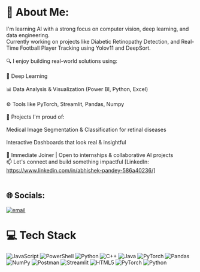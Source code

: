 # 💫 About Me:
I'm learning AI with a strong focus on computer vision, deep learning, and data engineering.<br>Currently working on projects like Diabetic Retinopathy Detection, and Real-Time Football Player Tracking using Yolov11 and DeepSort.<br><br>🔍 I enjoy building real-world solutions using:<br><br>🧠 Deep Learning <br><br>📊 Data Analysis & Visualization (Power BI, Python, Excel)<br><br>⚙️ Tools like PyTorch, Streamlit, Pandas, Numpy<br><br>🚀 Projects I'm proud of:<br><br>Medical Image Segmentation & Classification for retinal diseases<br><br>Interactive Dashboards that look real & insightful<br><br>📌 Immediate Joiner | Open to internships & collaborative AI projects<br>📫 Let's connect and build something impactful [LinkedIn: https://www.linkedin.com/in/abhishek-pandey-586a40236/]<br><br>


## 🌐 Socials:
[![email](https://img.shields.io/badge/Email-D14836?logo=gmail&logoColor=white)](mailto:abhimanu9616@gmail.com) 

# 💻 Tech Stack
![JavaScript](https://img.shields.io/badge/javascript-%23323330.svg?style=for-the-badge&logo=javascript&logoColor=%23F7DF1E) ![PowerShell](https://img.shields.io/badge/PowerShell-%235391FE.svg?style=for-the-badge&logo=powershell&logoColor=white) ![Python](https://img.shields.io/badge/python-3670A0?style=for-the-badge&logo=python&logoColor=ffdd54) ![C++](https://img.shields.io/badge/c++-%2300599C.svg?style=for-the-badge&logo=c%2B%2B&logoColor=white) ![Java](https://img.shields.io/badge/java-%23ED8B00.svg?style=for-the-badge&logo=openjdk&logoColor=white) ![PyTorch](https://img.shields.io/badge/PyTorch-%23EE4C2C.svg?style=for-the-badge&logo=PyTorch&logoColor=white) ![Pandas](https://img.shields.io/badge/pandas-%23150458.svg?style=for-the-badge&logo=pandas&logoColor=white) ![NumPy](https://img.shields.io/badge/numpy-%23013243.svg?style=for-the-badge&logo=numpy&logoColor=white) ![Postman](https://img.shields.io/badge/Postman-FF6C37?style=for-the-badge&logo=postman&logoColor=white) ![Streamlit](https://img.shields.io/badge/Streamlit-%23FE4B4B.svg?style=for-the-badge&logo=streamlit&logoColor=white) ![HTML5](https://img.shields.io/badge/html5-%23E34F26.svg?style=for-the-badge&logo=html5&logoColor=white) ![PyTorch](https://img.shields.io/badge/PyTorch-%23EE4C2C.svg?style=for-the-badge&logo=PyTorch&logoColor=white) ![Python](https://img.shields.io/badge/python-3670A0?style=for-the-badge&logo=python&logoColor=ffdd54)

<!-- Proudly created with GPRM ( https://gprm.itsvg.in ) -->
